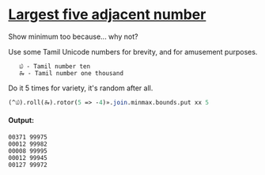 [1]: https://rosettacode.org/wiki/Largest_five_adjacent_number

# [Largest five adjacent number][1]

Show minimum too because... why not?



Use some Tamil Unicode numbers for brevity, and for amusement purposes.


```
   ௰ - Tamil number ten
   ௲ - Tamil number one thousand
```


Do it 5 times for variety, it's random after all.

```perl
(^௰).roll(௲).rotor(5 => -4)».join.minmax.bounds.put xx 5
```

#### Output:
```
00371 99975
00012 99982
00008 99995
00012 99945
00127 99972
```
